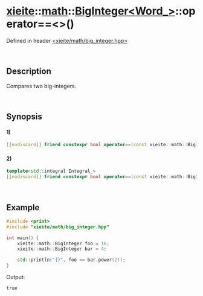 # [xieite](../../../../../xieite.md)\:\:[math](../../../../../math.md)\:\:[BigInteger<Word_>](../../../../big_integer.md)\:\:operator==\<\>\(\)
Defined in header [<xieite/math/big_integer.hpp>](../../../../../../../include/xieite/math/big_integer.hpp)

&nbsp;

## Description
Compares two big-integers.

&nbsp;

## Synopsis
#### 1)
```cpp
[[nodiscard]] friend constexpr bool operator==(const xieite::math::BigInteger<Word_>& leftComparand, const xieite::math::BigInteger<Word_>& rightComparand) noexcept;
```
#### 2)
```cpp
template<std::integral Integral_>
[[nodiscard]] friend constexpr bool operator==(const xieite::math::BigInteger<Word_>& leftComparand, Integral_ rightComparand) noexcept;
```

&nbsp;

## Example
```cpp
#include <print>
#include "xieite/math/big_integer.hpp"

int main() {
    xieite::math::BigInteger foo = 16;
    xieite::math::BigInteger bar = 4;

    std::println("{}", foo == bar.power(2));
}
```
Output:
```
true
```
